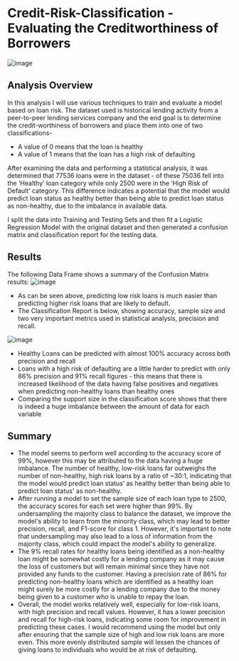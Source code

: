 # Credit-Risk-Classification - Evaluating the Creditworthiness of Borrowers

![image](https://github.com/meehal0203/credit-risk-classification/assets/146681542/9d7a906d-a2fe-4c98-9030-906a92b7d4ce)


## Analysis Overview

In this analysis I will use various techniques to train and evaluate a model based on loan risk. The dataset used is historical lending activity from a peer-to-peer lending services company and the end goal is to determine the credit-worthiness of borrowers and place them into one of two classifications-
* A value of 0 means that the loan is healthy
* A value of 1 means that the loan has a high risk of defaulting

After examining the data and performing a statistical analysis, it was determined that 77536 loans were in the dataset - of these 75036 fell into the ‘Healthy’ loan category while only 2500 were in the ‘High Risk of Default’ category. This difference  indicates a potential that the model would predict loan status as healthy better than being able to predict loan status as non-healthy, due to the imbalance in available data.

I split the data into Training and Testing Sets and then fit a Logistic Regression Model with the original dataset and then generated a confusion matrix and classification report for the testing data.

## Results

The following Data Frame shows a summary of the Confusion Matrix results:
![image](https://github.com/meehal0203/credit-risk-classification/assets/146681542/0a64d3a0-a2be-4b86-9d68-39505f3008fb)




* As can be seen above, predicting low risk loans is much easier than predicting higher risk loans that are likely to default.
* The Classification Report is below, showing accuracy, sample size and two very important metrics used in statistical analysis, precision and recall.






![image](https://github.com/meehal0203/credit-risk-classification/assets/146681542/d6d6957a-5dcc-4125-8b53-434e59103810)


* Healthy Loans can be predicted with almost 100% accuracy across both precision and recall 
* Loans with a high risk of defaulting are a little harder to predict with only 86% precision and 91% recall figures - this means that there is increased likelihood of the data having false positives and negatives when predicting non-healthy loans than healthy ones
* Comparing the support size in the classification score shows that there is indeed a huge imbalance between the amount of data for each variable



## Summary

* The model seems to perform well according to the accuracy score of 99%, however this may be attributed to the data having a huge imbalance. The number of healthy, low-risk loans far outweighs the number of non-healthy, high risk loans by a ratio of ~30:1, indicating that the model would predict loan status’ as healthy better than being able to predict loan status' as non-healthy.
*  After running a model to set the sample size of each loan type to 2500, the accuracy scores for each set were higher than 99%. By undersampling the majority class to balance the dataset, we improve the model's ability to learn from the minority class, which may lead to better precision, recall, and F1-score for class 1. However, it's important to note that undersampling may also lead to a loss of information from the majority class, which could impact the model's ability to generalize.
* The 9% recall rates for  healthy loans being identified as a non-healthy loan might be somewhat costly for a lending company as it may cause the loss of customers but will remain minimal since they have not provided any funds to the customer. Having a precision rate of 86% for predicting non-healthy loans which are identified as a healthy loan might surely be more costly for a lending company due to the money being given to a customer who is unable to repay the loan.
* Overall, the model works relatively well, especially for low-risk loans, with high precision and recall values. However, it has a lower precision and recall for high-risk loans, indicating some room for improvement in predicting these cases. I would recommend using the model but only after ensuring that the sample size of high and low risk loans are more even. This more evenly distributed sample will lessen the chances of giving loans to individuals who would be at risk of defaulting.
